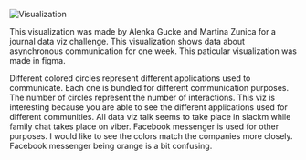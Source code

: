 ![Visualization](https://twitter.com/alenka_gucek/status/1487151427831095297/photo/1)

This visualization was made by Alenka Gucke and Martina Zunica for a journal data viz challenge. This visualization shows data about asynchronous communication for one week. This paticular visualization was made in figma. 

Different colored circles represent different applications used to communicate. Each one is bundled for different communication purposes. The number of circles represent the number of interactions. This viz is interesting because you are able to see the different applications used for different communities. All data viz talk seems to take place in slackm while family chat takes place on viber. Facebook messenger is used for other purposes. I would like to see the colors match the companies more closely. Facebook messenger being orange is a bit confusing.

